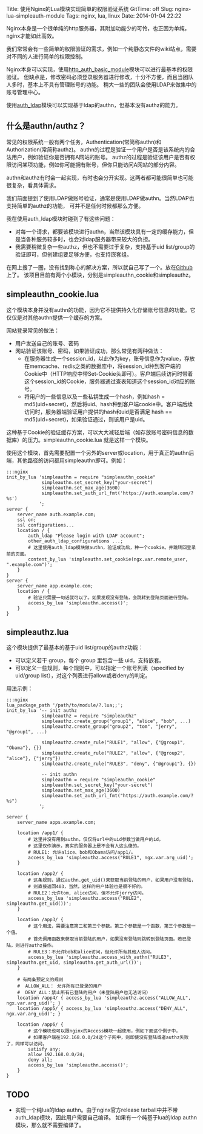 Title: 使用Nginx的Lua模块实现简单的权限验证系统
GitTime: off
Slug: nginx-lua-simpleauth-module
Tags: nginx, lua, linux
Date: 2014-01-04 22:22

Nginx本身是一个很单纯的http服务器，其附加功能少的可怜，也正因为单纯，nginx才能如此高效。

我们常常会有一些简单的权限验证的需求，例如一个纯静态文件的wiki站点，需要对不同的人进行简单的权限控制。

Nginx本身可以实现，使用[http_auth_basic_module](http://wiki.nginx.org/HttpAuthBasicModule)模块可以进行最基本的权限验证。
但缺点是，修改密码必须登录服务器进行修改，十分不方便，而且当团队人多时，基本上不具有管理账号的功能。
稍大一些的团队会使用LDAP来做集中的账号管理中心。

使用[auth_ldap](https://github.com/kvspb/nginx-auth-ldap)模块可以实现基于ldap的authn，但基本没有authz的能力。

## 什么是authn/authz？

常见的权限系统一般有两个任务，Authentication(常简称authn)和Authorization(常简称authz)。
authn的过程是验证一个用户是否是该系统内的合法用户，例如验证你是否拥有A网站的账号。
authz的过程是验证该用户是否有权限访问某项功能，例如你可能拥有账号，但你只能访问A网站的部分内容。

authn和authz有时会一起实现，有时也会分开实现。这两者都可能很简单也可能很复杂，看具体需求。

我们前面提到了使用LDAP做账号验证，通常是使用LDAP做authn。当然LDAP也支持简单的authz的功能，
可并不是任何时候都那么方便。

我在使用auth_ldap模块时碰到了有这些问题：

* 对每一个请求，都要该模块进行authn，当然该模块具有一定的缓存能力，但是当各种服务较多时，也会对ldap服务器带来较大的负担。
* 我需要稍微复杂一些authz，但也不需要过于复杂，支持基于uid list/group的验证即可，但创建组要足够方便，也支持嵌套组。

在网上搜了一圈，没有找到称心的解决方案，所以就自己写了一个。放在[Github](https://github.com/StephenPCG/nginx-lua-simpleauth-module)上了。
该项目目前有两个小模块，分别是simpleauthn_cookie和simpleauthz。

## simpleauthn_cookie.lua

这个模块本身并没有authn的功能，因为它不提供持久化存储账号信息的功能。它仅仅是对其他authn提供一个缓存的方案。

网站登录常见的做法：

* 用户发送自己的账号、密码
* 网站验证该账号、密码，如果验证成功，那么常见有两种做法：
    - 在服务器生成一个session_id，以此作为key，账号信息作为value，存放在memcache、redis之类的数据库中，将session_id种到客户端的Cookie中（HTTP响应中带Set-Cookie头即可）。客户端后续访问时带着这个session_id的Cookie，服务器通过查表知道这个session_id对应的账号。
    - 将用户的一些信息以及一些私钥生成一个hash，例如hash = md5(uid+secret)，然后将uid、hash种到客户端cookie中。客户端后续访问时，服务器端验证用户提供的hash和uid是否满足 hash == md5(uid+secret)，如果验证通过，则该用户是uid。

这种基于Cookie的验证缓存方案，可以大大减轻后端（如存放账号密码信息的数据库）的压力。simpleauthn_cookie.lua 就是这样一个模块。

使用这个模块，首先需要配置一个另外的server或location，用于真正的authn后端，其他路径的访问都用simpleauthn即可。例如：

    :::nginx
    init_by_lua 'simpleauthn = require "simpleauthn_cookie"
                 simpleauthn.set_secret_key("your-secret")
                 simpleauthn.set_max_age(3600) 
                 simpleauthn.set_auth_url_fmt('https://auth.example.com/?%s')
                ';
    server {
        server_name auth.example.com;
        ssl on;
        ssl configurations...
        location / {
            auth_ldap "Please login with LDAP account";
            other_auth_ldap_configurations ...;
            # 这里使用auth_ldap模块做authn，验证成功后，种一个cookie。并跳转回登录前的页面。
            content_by_lua 'simpleauthn.set_cookie(ngx.var.remote_user, ".example.com")';
        }
    }
    server {
        server_name app.example.com;
        location / {
            # 验证只需要一句话就可以了。如果发现没有登陆，会跳转到登陆页面进行登陆。
            access_by_lua 'simpleauthn.access()';
        }
    }

## simpleauthz.lua

这个模块提供了最基本的基于uid list/group的authz功能：

* 可以定义若干 group，每个 group 里包含一些 uid，支持嵌套。
* 可以定义一些规则，每个规则中，可以指定一个账号列表（specified by uid/group list），对这个列表进行allow或者deny的判定。

用法示例：

    :::nginx
    lua_package_path '/path/to/module/?.lua;;';
    init_by_lua '-- init authz
                 simpleauthz = require "simpleauthz"
                 simpleauthz.create_group("group1", "alice", "bob", ...)
                 simpleauthz.create_group("group2", "tom", "jerry", "@group1", ...)

                 simpleauthz.create_rule("RULE1", "allow", {"@group1", "Obama"}, {})
                 simpleauthz.create_rule("RULE2", "allow", {"@group2", "alice"}, {"jerry"})
                 simpleauthz.create_rule("RULE3", "deny", {"@group1"}, {})

                 -- init authn
                 simpleauthn = require "simpleauthn_cookie"
                 simpleauthn.set_secret_key("your-secret")
                 simpleauthn.set_max_age(3600)
                 simpleauthn.set_auth_url_fmt("https://auth.example.com/?%s")
                ';

    server {
        server_name apps.example.com;

        location /app1/ {
            # 这里并没有用到authn，仅仅将url中的uid参数当做用户的id。
            # 这里仅作演示，真实的服务器上是不会有人这么傻的。
            # RULE1: 允许alice、bob和Obama访问/app1/。
            access_by_lua 'simpleauthz.access("RULE1", ngx.var.arg_uid)';
        }

        location /app2/ {
            # 这条规则，通过authn.get_uid()来获取当前登陆的用户，如果用户没有登陆，
            # 则直接返回403，当然，这样的用户体验也是很不好的。
            # RULE2：允许tom, alice访问，但不允许jerry访问。
            access_by_lua 'simpleauthz.access("RULE2", simpleauthn.get_uid())';
        }

        location /app3/ {
            # 这个用法，需要注意第二和第三个参数。第二个参数是一个函数，第三个参数是一个值。
            # 首先调用函数来获取当前登陆的用户，如果没有登陆则跳转到登陆页面。若已登陆，则进行authz操作。
            # RULE3：不允许bob和alice访问，但允许所有其他人访问。
            access_by_lua 'simpleauthz.access_with_authn("RULE3", simpleauthn.get_uid, simpleauthn.get_auth_url())';
        }

        # 有两条预定义的规则
        #  ALLOW_ALL： 允许所有已登录的用户
        #  DENY_ALL：禁止所有已登陆的用户（未登陆用户也无法访问）
        location /app4/ { access_by_lua 'simpleauthz.access("ALLOW_ALL", ngx.var.arg_uid)'; }
        location /app5/ { access_by_lua 'simpleauthz.access("DENY_ALL", ngx.var.arg_uid)'; }

        location /app6/ {
            # 这个模块也可以跟nginx的Access模块一起使用，例如下面这个例子中，
            # 如果客户端在192.168.0.0/24这个子网中，则即使没有登陆或者authz失败了，同样可以访问。
            satisfy any;
            allow 192.168.0.0/24;
            deny all;
            access_by_lua 'simpleauthn.access()';
        }
    }

## TODO

* 实现一个纯lua的ldap authn。由于nginx官方release tarball中并不带auth_ldap模块，因此用户需要自己编译。
  如果有一个纯基于lua的ldap authn模块，那么就不需要编译了。

